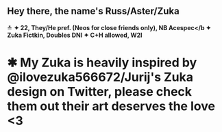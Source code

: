 ## Hey there, the name's Russ/Aster/Zuka
≛
<b>✦ 22, They/He pref. (Neos for close friends only), NB Acespec</b
✦ Zuka Fictkin, Doubles DNI
✦ C+H allowed, W2I</b>
# ✱ My Zuka is heavily inspired by @ilovezuka566672/Jurij's Zuka design on Twitter, please check them out their art deserves the love <3

<!--
**activecabinets/activecabinets** is a ✨ _special_ ✨ repository because its `README.md` (this file) appears on your GitHub profile.

Here are some ideas to get you started:

- 🔭 I’m currently working on ...
- 🌱 I’m currently learning ...
- 👯 I’m looking to collaborate on ...
- 🤔 I’m looking for help with ...
- 💬 Ask me about ...
- 📫 How to reach me: ...
- 😄 Pronouns: ...
- ⚡ Fun fact: ...
-->
